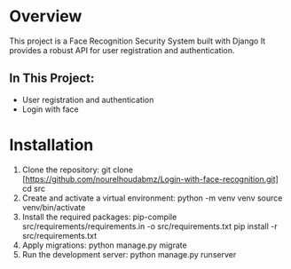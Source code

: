 # Overview
This project is a Face Recognition Security System built with Django  It provides a robust API for user registration and authentication.

## In This Project:
- User registration and authentication
- Login with face

# Installation
1. Clone the repository:
    git clone [https://github.com/nourelhoudabmz/Login-with-face-recognition.git]
    cd src
2. Create and activate a virtual environment:
    python -m venv venv
    source venv/bin/activate
3. Install the required packages:
    pip-compile src/requirements/requirements.in -o src/requirements.txt
    pip install -r src/requirements.txt
4. Apply migrations:
    python manage.py migrate
5. Run the development server:
   python manage.py runserver
